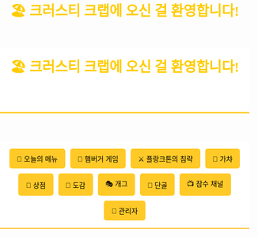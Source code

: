 <!DOCTYPE html>
<html lang="ko">
<head>
  <meta charset="UTF-8" />
  <meta name="viewport" content="width=device-width, initial-scale=1.0"/>
  <title>크러스티 크랩 웹게임</title>
  <style>
    body {
      font-family: 'Arial', sans-serif;
      background-image: url('https://i.imgur.com/kwkYZzr.jpg'); /* 집게리아 스타일 배경 */
      background-size: cover;
      background-position: center;
      color: #333;
      padding: 20px;
      text-align: center;
    }
    button {
      margin: 5px;
      padding: 10px 15px;
      background-color: #ffca28;
      border: none;
      border-radius: 5px;
      cursor: pointer;
    }
    button:hover {
      background-color: #ffa000;
    }
    .hidden {
      display: none;
    }
    section {
      background-color: rgba(255, 255, 255, 0.85);
      border-radius: 10px;
      margin: 15px auto;
      padding: 15px;
      width: 90%;
      max-width: 600px;
    }
    #namePopup {
      background-color: #fff3cd;
      border: 2px solid #ffa000;
      padding: 20px;
      font-weight: bold;
      color: #d17b00;
      border-radius: 10px;
    }
  </style>
</head>
<body>
  <h1>🏖️ 크러스티 크랩에 오신 걸 환영합니다!</h1>
  <p>손님: <span id="displayName"></span> / 코인: <span id="coinDisplay">0</span></p>

<!DOCTYPE html>
<html lang="ko">
<head>
  <meta charset="UTF-8" />
  <meta name="viewport" content="width=device-width, initial-scale=1.0"/>
  <title>크러스티 크랩 웹게임</title>
  <style>
    body {
      font-family: 'Arial', sans-serif;
      margin: 0;
      padding: 0;
      background-image: url('https://i.imgur.com/jv1EMsY.jpg'); /* 집게리아 배경 */
      background-size: cover;
      background-position: center;
      color: #222;
    }
    header {
      background-color: rgba(255, 255, 255, 0.9);
      padding: 15px;
      text-align: center;
      border-bottom: 3px solid #ffca28;
    }
    h1 {
      margin: 0;
    }
    nav {
      display: flex;
      flex-wrap: wrap;
      justify-content: center;
      background-color: rgba(255, 255, 255, 0.85);
      padding: 10px;
      border-bottom: 2px solid #fbc02d;
    }
    nav button {
      margin: 5px;
      padding: 10px 15px;
      background-color: #ffca28;
      border: none;
      border-radius: 5px;
      cursor: pointer;
    }
    nav button:hover {
      background-color: #f57f17;
      color: white;
    }
    .hidden {
      display: none;
    }
    section {
      padding: 20px;
      background-color: rgba(255, 255, 255, 0.9);
      margin: 15px;
      border-radius: 10px;
    }
    input, button {
      font-size: 1em;
    }
    #namePopup {
      background-color: #fff8e1;
      border: 2px solid #ffb300;
      padding: 20px;
      font-weight: bold;
      color: #d17b00;
    }
  </style>
</head>
<body>
  <header>
    <h1>🏖️ 크러스티 크랩에 오신 걸 환영합니다!</h1>
    <p>손님: <span id="displayName"></span> / 코인: <span id="coinDisplay">0</span></p>
  </header>
  <nav>
    <button onclick="showSection('menu')">🍔 오늘의 메뉴</button>
    <button onclick="showSection('burgerGame')">🍳 햄버거 게임</button>
    <button onclick="showSection('planktonGame')">⚔️ 플랑크톤의 침략</button>
    <button onclick="showSection('gacha')">🎰 가챠</button>
    <button onclick="showSection('shop')">🛒 상점</button>
    <button onclick="showSection('pokedex')">📘 도감</button>
    <button onclick="showSection('jokes')">🎭 개그</button>
    <button onclick="showSection('regulars')">🌟 단골</button>
    <button onclick="showSection('afk')">📺 잠수 채널</button>
    <button onclick="showAdmin()">🔑 관리자</button>
  </nav>
    <div id="namePopup" class="hidden">
    <h2>처음 방문하셨군요!</h2>
    <p>이름을 입력하세요:</p>
    <input type="text" id="nameInput" placeholder="닉네임 입력" />
    <button onclick="saveName()">시작하기</button>
  </div>

  <section id="menu" class="hidden">
    <h2>🍽 오늘의 메뉴</h2>
    <p id="todayMenu">메뉴를 불러오는 중...</p>
  </section>

  <section id="burgerGame" class="hidden">
    <h2>🍔 햄버거 조합 미니게임</h2>
    <p>시간 내에 올바른 재료 조합을 선택하세요!</p>
    <div id="burgerIngredients"></div>
    <button onclick="startBurgerGame()">게임 시작</button>
    <p id="burgerStatus"></p>
 
  <section id="planktonGame" class="hidden">
    <h2>🦠 플랑크톤 침략</h2>
    <button onclick="startPlanktonGame()">게임 시작</button>
    <div id="planktonArea"></div>
    <p id="planktonStatus"></p>
  </section>

  <section id="gacha" class="hidden">
    <h2>🎰 가챠 뽑기</h2>
    <button onclick="rollGacha()">뽑기 (5 코인)</button>
    <p id="gachaResult"></p>
  </section>

  <section id="shop" class="hidden">
    <h2>🏪 상점</h2>
    <p>캐릭터 강화석과 아이템을 구매하세요.</p>
    <!-- 상점 내용 추가 가능 -->
  </section>

  <section id="pokedex" class="hidden">
    <h2>📖 캐릭터 도감</h2>
    <div id="pokedexList"></div>
  </section>

  <section id="jokes" class="hidden">
    <h2>🎭 개그 코너</h2>
    <button onclick="showJoke()">하하하! 😂</button>
    <p id="jokeText"></p>
  </section>

  <section id="regulars" class="hidden">
    <h2>🌟 단골 손님 목록</h2>
    <ul id="regularList"></ul>
  </section>

  <section id="afk" class="hidden">
    <h2>📺 잠수 채널</h2>
    <p>황금 스폰지밥이 있다면 1시간마다 1코인을 받습니다.</p>
    <button onclick="activateAFK()">잠수 시작</button>
    <p id="afkStatus"></p>
  </section>

  <section id="adminSection" class="hidden">
    <h2>🔐 관리자 패널</h2>
    <input type="password" id="adminPass" placeholder="비밀번호 입력" />
    <button onclick="verifyAdmin()">확인</button>
    <div id="adminPanel" class="hidden">
      <input type="text" id="targetUser" placeholder="유저 이름" />
      <input type="number" id="coinAmount" placeholder="코인 수" />
      <button onclick="grantCoins()">코인 지급</button>
      <p id="adminStatus"></p>
    </div>
  </section>
<script>
  let userName = localStorage.getItem("userName");
  let coins = parseInt(localStorage.getItem("coins")) || 0;
  let hasGoldenSponge = localStorage.getItem("goldenSponge") === "true";
  let afkActive = false;

  const menuList = [
    "치즈버거 세트", "불고기버거", "크랩버거 스페셜", "스폰지 세트",
    "징징이 정식", "황금 해파리버거", "해삼튀김 콤보", "킹크랩 라면"
  ];

  const jokeList = [
    "스폰지밥이 햄버거를 못 만들면? 크랩패닉!",
    "징징이는 왜 항상 화났을까? 감정 조절기가 없었대!",
    "플랑크톤이 성공 못 하는 이유? 마케팅 전공 안 했대!",
    "집게사장이 좋아하는 음악? 돈돈돈~♪"
  ];

  const regularList = ["만수르", "뚱이", "해파리광", "조이 보이", "진격의 손님"];

  function saveName() {
    const input = document.getElementById("nameInput").value.trim();
    if (input) {
      userName = input;
      localStorage.setItem("userName", userName);
      localStorage.setItem("coins", coins);
      document.getElementById("namePopup").classList.add("hidden");
      showMainUI();
    }
  }

  function showMainUI() {
    document.querySelectorAll("section").forEach(s => s.classList.remove("hidden"));
    document.getElementById("todayMenu").innerText =
      menuList[new Date().getDate() % menuList.length];
    updateRegulars();
  }

  function showJoke() {
    const joke = jokeList[Math.floor(Math.random() * jokeList.length)];
    document.getElementById("jokeText").innerText = joke;
  }

  function updateRegulars() {
    const list = document.getElementById("regularList");
    list.innerHTML = "";
    regularList.forEach(name => {
      const li = document.createElement("li");
      li.innerText = name;
      list.appendChild(li);
    });
  }

  window.onload = () => {
    if (!userName) {
      document.getElementById("namePopup").classList.remove("hidden");
    } else {
      showMainUI();
    }
  };
</script>

<script>
  // 관리자 기능
  function openAdminPanel() {
    const pw = prompt("관리자 비밀번호를 입력하세요:");
    if (pw === "komq3244") {
      const target = prompt("지급할 유저 이름:");
      const amount = parseInt(prompt("지급할 코인 수:"));
      if (target && !isNaN(amount)) {
        if (target === userName) {
          coins += amount;
          localStorage.setItem("coins", coins);
          updateCoinDisplay();
          alert(`${amount} 코인이 지급되었습니다.`);
        } else {
          alert("이름이 현재 유저와 일치하지 않습니다.");
        }
      }
    } else {
      alert("비밀번호가 틀렸습니다.");
    }
  }

  function updateCoinDisplay() {
    document.getElementById("coinDisplay").innerText = `코인: ${coins}`;
  }

  // 햄버거 생산
  let burgerCount = 0;
  function produceBurger() {
    burgerCount++;
    document.getElementById("burgerCount").innerText = `버거: ${burgerCount}`;
  }

  function sellBurger() {
    if (burgerCount > 0) {
      const earn = burgerCount;
      coins += earn;
      burgerCount = 0;
      document.getElementById("burgerCount").innerText = `버거: 0`;
      updateCoinDisplay();
    }
  }

  // 황금 스폰지밥 잠수 채널
  function startAFK() {
    if (!hasGoldenSponge) {
      alert("황금 스폰지밥이 필요합니다!");
      return;
    }
    if (!afkActive) {
      afkActive = true;
      alert("잠수 채널 시작! 1시간마다 코인 획득.");
      setInterval(() => {
        coins += 1;
        localStorage.setItem("coins", coins);
        updateCoinDisplay();
      }, 3600000); // 1시간마다
    }
  }

  // 가챠 시스템
  function pullGacha() {
    if (coins < 5) {
      alert("코인이 부족합니다!");
      return;
    }
    coins -= 5;
    updateCoinDisplay();

    const result = Math.random();
    let reward = "일반 스폰지밥";
    if (result < 0.05) {
      reward = "황금 스폰지밥";
      hasGoldenSponge = true;
      localStorage.setItem("goldenSponge", "true");
    }
    alert(`획득한 캐릭터: ${reward}`);
  }

  // DOM 연동
  setInterval(produceBurger, 1000); // 1초마다 자동 생산
</script>
<script>
  // 메뉴 전환
  function showSection(sectionId) {
    const sections = document.querySelectorAll('.game-section');
    sections.forEach(sec => sec.classList.remove('active'));
    document.getElementById(sectionId).classList.add('active');
  }

  // 오늘의 메뉴
  function getTodayMenu() {
    const menus = ["더블 패티버거", "치즈 크랩버거", "집게치킨", "불고기 버거", "비밀 레시피 버거"];
    const today = new Date().getDate();
    return menus[today % menus.length];
  }
  document.getElementById("menuDisplay").innerText = `오늘의 메뉴: ${getTodayMenu()}`;

  // 단골 손님 목록
  const guests = ["뚱이", "만수르", "해파리 사장님", "할머니 손님", "바다곰"];
  function showFrequentGuests() {
    alert(`단골 손님 목록:\n- ${guests.join("\n- ")}`);
  }

  // 개그 코너
  function showJoke() {
    const jokes = [
      "스폰지밥이 버거 만들다 웃은 이유는? 패티보며 패티~하고 웃어서!",
      "플랑크톤이 가게 안 들어가는 이유는? 입장료가 있어서!",
      "징징이는 왜 항상 찡그릴까? 성격이 '징'징거리니까!"
    ];
    const rand = Math.floor(Math.random() * jokes.length);
    alert(jokes[rand]);
  }

  // 플랑크톤 침략 게임
  let planktonScore = 0;
  function startPlanktonGame() {
    const plankton = document.getElementById("plankton");
    plankton.style.display = "block";
    movePlankton();
  }

  function movePlankton() {
    const plankton = document.getElementById("plankton");
    const x = Math.random() * 80;
    const y = Math.random() * 80;
    plankton.style.left = x + "%";
    plankton.style.top = y + "%";
  }

  function hitPlankton() {
    planktonScore++;
    document.getElementById("planktonScore").innerText = `점수: ${planktonScore}`;
    movePlankton();
  }
</script>
<style>
  body {
    margin: 0;
    font-family: 'Arial', sans-serif;
    background: url('https://i.imgur.com/3TzK4d3.jpg') no-repeat center center fixed;
    background-size: cover;
    color: #fff;
  }

  .container {
    padding: 20px;
    background: rgba(0, 0, 0, 0.6);
    margin: 20px auto;
    max-width: 800px;
    border-radius: 12px;
    box-shadow: 0 0 12px #000;
  }

  h1 {
    text-align: center;
    color: #ffcc00;
    font-family: 'Comic Sans MS', cursive;
  }

  .menu-buttons {
    text-align: center;
    margin-bottom: 20px;
  }

  .menu-buttons button {
    padding: 10px 20px;
    margin: 5px;
    background-color: #ffcc00;
    border: none;
    border-radius: 8px;
    font-size: 16px;
    cursor: pointer;
    transition: 0.2s;
  }

  .menu-buttons button:hover {
    background-color: #ffaa00;
  }

  .game-section {
    display: none;
  }

  .game-section.active {
    display: block;
  }

  #plankton {
    width: 50px;
    height: 50px;
    background: url('https://i.imgur.com/bCzqW9g.png') no-repeat center/contain;
    position: absolute;
    cursor: pointer;
    display: none;
  }

  .info-bar {
    text-align: center;
    margin-top: 10px;
    font-size: 18px;
    color: #00ffcc;
  }

  .floating-button {
    position: fixed;
    bottom: 20px;
    right: 20px;
    background: #ff3399;
    color: white;
    padding: 12px 18px;
    border: none;
    border-radius: 50px;
    cursor: pointer;
    font-weight: bold;
    box-shadow: 0 0 10px #ff3399;
  }
</style>

